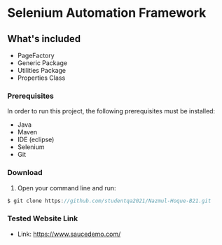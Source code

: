 # Selenium Automation Framework

## What's included
 - PageFactory
 - Generic Package
 - Utilities Package
 - Properties Class

### Prerequisites
In order to run this project, the following prerequisites must be installed:
 - Java
 - Maven
 - IDE (eclipse)
 - Selenium
 - Git

### Download
1. Open your command line and run:
```js
$ git clone https://github.com/studentqa2021/Nazmul-Hoque-B21.git
```

### Tested Website Link
 - Link: https://www.saucedemo.com/